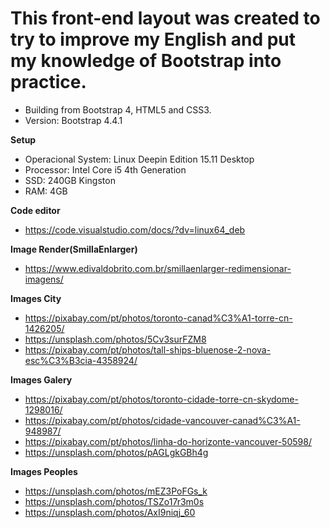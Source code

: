 This front-end layout was created to try to improve my English and put my knowledge of Bootstrap into practice.
====================================
* Building from Bootstrap 4, HTML5 and CSS3.
* Version: Bootstrap 4.4.1

**Setup**
* Operacional System: Linux Deepin Edition 15.11 Desktop
* Processor: Intel Core i5 4th Generation
* SSD: 240GB Kingston
* RAM: 4GB

**Code editor**
* https://code.visualstudio.com/docs/?dv=linux64_deb

**Image Render(SmillaEnlarger)**
* https://www.edivaldobrito.com.br/smillaenlarger-redimensionar-imagens/

**Images City**
* https://pixabay.com/pt/photos/toronto-canad%C3%A1-torre-cn-1426205/
* https://unsplash.com/photos/5Cv3surFZM8
* https://pixabay.com/pt/photos/tall-ships-bluenose-2-nova-esc%C3%B3cia-4358924/

**Images Galery**
* https://pixabay.com/pt/photos/toronto-cidade-torre-cn-skydome-1298016/
* https://pixabay.com/pt/photos/cidade-vancouver-canad%C3%A1-948987/
* https://pixabay.com/pt/photos/linha-do-horizonte-vancouver-50598/
* https://unsplash.com/photos/pAGLgkGBh4g

**Images Peoples**
* https://unsplash.com/photos/mEZ3PoFGs_k
* https://unsplash.com/photos/TSZo17r3m0s
* https://unsplash.com/photos/AxI9niqj_60